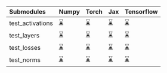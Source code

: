| Submodules       | Numpy                                                                                                                           | Torch                                                                                                                           | Jax                                                                                                                             | Tensorflow                                                                                                                      |
|:-----------------|:--------------------------------------------------------------------------------------------------------------------------------|:--------------------------------------------------------------------------------------------------------------------------------|:--------------------------------------------------------------------------------------------------------------------------------|:--------------------------------------------------------------------------------------------------------------------------------|
| test_activations | <a href="https://github.com/unifyai/ivy/runs/8005731492?check_suite_focus=true" rel="noopener noreferrer" target="_blank">⌛</a> | <a href="https://github.com/unifyai/ivy/runs/8005731819?check_suite_focus=true" rel="noopener noreferrer" target="_blank">⌛</a> | <a href="https://github.com/unifyai/ivy/runs/8005732184?check_suite_focus=true" rel="noopener noreferrer" target="_blank">⌛</a> | <a href="https://github.com/unifyai/ivy/runs/8005732531?check_suite_focus=true" rel="noopener noreferrer" target="_blank">⌛</a> |
| test_layers      | <a href="https://github.com/unifyai/ivy/runs/8005731585?check_suite_focus=true" rel="noopener noreferrer" target="_blank">⌛</a> | <a href="https://github.com/unifyai/ivy/runs/8005731895?check_suite_focus=true" rel="noopener noreferrer" target="_blank">⌛</a> | <a href="https://github.com/unifyai/ivy/runs/8005732280?check_suite_focus=true" rel="noopener noreferrer" target="_blank">⌛</a> | <a href="https://github.com/unifyai/ivy/runs/8005732608?check_suite_focus=true" rel="noopener noreferrer" target="_blank">⌛</a> |
| test_losses      | <a href="https://github.com/unifyai/ivy/runs/8005731656?check_suite_focus=true" rel="noopener noreferrer" target="_blank">⌛</a> | <a href="https://github.com/unifyai/ivy/runs/8005731988?check_suite_focus=true" rel="noopener noreferrer" target="_blank">⌛</a> | <a href="https://github.com/unifyai/ivy/runs/8005732355?check_suite_focus=true" rel="noopener noreferrer" target="_blank">⌛</a> | <a href="https://github.com/unifyai/ivy/runs/8005732677?check_suite_focus=true" rel="noopener noreferrer" target="_blank">⌛</a> |
| test_norms       | <a href="https://github.com/unifyai/ivy/runs/8005731745?check_suite_focus=true" rel="noopener noreferrer" target="_blank">⌛</a> | <a href="https://github.com/unifyai/ivy/runs/8005732070?check_suite_focus=true" rel="noopener noreferrer" target="_blank">⌛</a> | <a href="https://github.com/unifyai/ivy/runs/8005732455?check_suite_focus=true" rel="noopener noreferrer" target="_blank">⌛</a> | <a href="https://github.com/unifyai/ivy/runs/8005732764?check_suite_focus=true" rel="noopener noreferrer" target="_blank">⌛</a> |